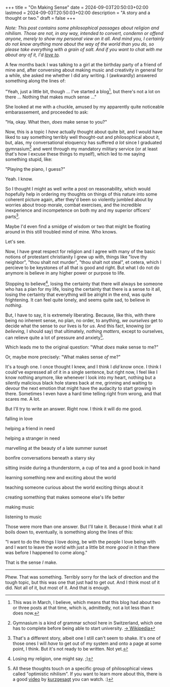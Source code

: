 +++
title = "On Making Sense"
date = 2024-09-03T20:50:03+02:00
lastmod = 2024-09-03T20:50:03+02:00
description = "A story and a thought or two."
draft = false
+++

*Note: This post contains some philosophical passages about religion and
nihilism. Those are not, in any way, intended to convert, condemn or offend
anyone, merely to show my personal view on it all. And mind you, I certainly do
not know anything more about the way of the world than you do, so please take
everything with a grain of salt. And if you want to chat with me about any of
it, I'd [love to](/contact/).*

A few months back I was talking to a girl at the birthday party of a friend of
mine and, after conversing about making music and creativity in general for a
while, she asked me whether I did any writing. I (awkwardly) answered something
along the lines of:

"Yeah, just a little bit, though … I've started a blog[^1], but there's not a lot on
there … Nothing that makes much sense …"

[^1]: This was in March, I believe, which means that this blog had about two or
    three posts at that time, which is, admittedly, not a lot less than it does
    now.

She looked at me with a chuckle, amused by my apparently quite noticeable
embarassement, and proceeded to ask:

"Ha, okay. What then, *does* make sense to you?"

Now, this is a topic I *have* actually thought about quite bit, and I would
have liked to say something terribly well thought-out and philosophical about
it, but, alas, my conversational eloquency has suffered *a lot* since I
graduated gymnasium[^2] and went through my mandatory military service (or at
least that's how I excuse these things to myself), which led to me saying
something stupid, like:

[^2]: Gymnasium is a kind of grammar school here in Switzerland, which one has
    to complete before being able to start university. [→
    Wikipedia](https://en.wikipedia.org/wiki/Gymnasium_(school))

"Playing the piano, I guess?"

Yeah. I know.

So I thought I might as well write a post on reasonability, which would
hopefully help in ordering my thoughts on things of this nature into some
coherent picture again, after they'd been so violently jumbled about by worries
about troop morale, combat exercises, and the incredible inexperience and
incompetence on both my and my superior officers' parts[^3].

Maybe I'd even find a smidge of wisdom or two that might be floating around in
this still troubled mind of mine. Who knows.

[^3]: That's a different story, albeit one I still can't seem to shake. It's one
    of those ones I will *have* to get out of my system and onto a page at some
    point, I think. But it's not ready to be written. Not yet.

Let's see.

Now, I have great respect for religion and I agree with many of the basic
notions of protestant christianity I grew up with, things like "love thy
neighbor", "thou shalt not murder", "thou shalt not steal", et cetera, which I
percieve to be keystones of all that is good and right. But what I do not do
anymore is believe in any higher power or purpose to life.

Stopping to believe[^4], losing the certainty that there will always be someone
who has a plan for my life, losing the certainty that there is a sense to it
all, losing the certainty that everything will be alright in the end, was quite
frightening. It can feel quite lonely, and seems quite sad, to believe in
*nothing*.

[^4]: Losing my religion, one might say. ;)

But, I have to say, it is extremely liberating. Because, like this, with there
being no inherent sense, no plan, no order, to anything, *we ourselves* get to
decide what the sense to *our* lives is for *us*. And this fact, knowing (or
*believing*, I should say) that ultimately, *nothing matters*, except to
ourselves, can relieve quite a lot of pressure and anxiety[^5].

[^5]: All these thoughts touch on a specific group of philosophical views
    called "optimistic nihilism". If you want to learn more about this, there
    is a good [video](https://youtu.be/MBRqu0YOH14?si=9YiPoyxXf8wY5WdK) by
    [kurzgesagt](https://www.youtube.com/@kurzgesagt) you can watch. :)

Which leads me to the original question: "What *does* make sense to me?"

Or, maybe more precisely: "What makes sense *of* me?"

It's a tough one. I once thought I knew, and I think I *did* know once. I think
I could've expressed all of it in a single sentence, but right now, I feel like
I know nothing anymore, like whenever I look into my heart, nothing but a
silently malicious black hole stares back at me, grinning and waiting to devour
the next emotion that might have the audacity to start growing in there.
Sometimes I even have a hard time telling right from wrong, and that scares me.
A lot.

But I'll try to write an answer. Right now. I think it will do me good.

falling in love

helping a friend in need

helping a stranger in need

marvelling at the beauty of a late summer sunset

bonfire conversations beneath a starry sky

sitting inside during a thunderstorm, a cup of tea and a good book in hand

learning something new and exciting about the world

teaching someone curious about the world exciting things about it

creating something that makes someone else's life better

making music

listening to music

Those were more than one answer. But I'll take it. Because I think what it all
boils down to, eventually, is something along the lines of this:

"I want to do the things I love doing, be with the people I love being with and I
want to leave the world with just a little bit more *good* in it than there was
before I happened to come along."

That is the sense *I* make.

---

Phew. That was something. Terribly sorry for the lack of direction and the
tough topic, but this was one that just had to get *out*. And I think most of
it did. Not all of it, but most of it. And that is enough.
